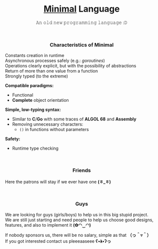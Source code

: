 <div align='center'>

# [Minimal](https://github.com/minimal-lang/doc) Language
𝙰𝚗 𝚘𝚕𝚍 𝚗𝚎𝚠 𝚙𝚛𝚘𝚐𝚛𝚊𝚖𝚖𝚒𝚗𝚐 𝚕𝚊𝚗𝚐𝚞𝚊𝚐𝚎 :𝙳

<br/>

### Characteristics of Minimal
</div>

Constants creation in runtime  
Asynchronous processes safely (e.g.: _goroutines_)  
Operations clearly explicit, but with the possibility of abstractions  
Return of more than one value from a function  
Strongly typed (to the extreme)

**Compatible paradigms:**
- Functional
- **Complete** object orientation

**Simple, low-typing syntax:**
- Similar to **C**/**Go** with some traces of **ALGOL 68** and **Assembly**
- Removing unnecessary characters:
  - `()` in functions without parameters

**Safety:**
- Runtime type checking

<br/>
<div align='center'>

### Friends
</div>

Here the patrons will stay if we ever have one **(ㆆ_ㆆ)**

<br/>
<div align='center'>

### Guys
</div>

We are looking for guys (girls/boys) to help us in this big stupid project.  
We are still just starting and need people to help us choose good designs, features, and also to implement it **(✿◠‿◠)**

If nobody sponsors us, there will be no salary, simple as that **（っ＾▿＾）**  
If you got interested contact us pleeeaaseee **ʕ•́ᴥ•̀ʔっ**
